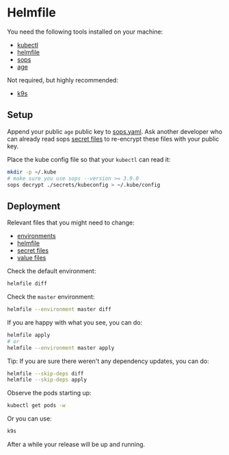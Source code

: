 # Helmfile

You need the following tools installed on your machine:
- [kubectl](https://kubernetes.io/docs/tasks/tools/)
- [helmfile](https://helmfile.readthedocs.io/en/latest/) 
- [sops](https://github.com/getsops/sops)
- [age](https://github.com/FiloSottile/age)

Not required, but highly recommended:
- [k9s](https://k9scli.io/)

## Setup

Append your public `age` public key to [sops.yaml](../../.sops.yaml).
Ask another developer who can already read sops [secret files](./secrets) to re-encrypt these files with your public key.

Place the kube config file so that your `kubectl` can read it:
```sh
mkdir -p ~/.kube
# make sure you use sops --version >= 3.9.0
sops decrypt ./secrets/kubeconfig > ~/.kube/config
```

## Deployment

Relevant files that you might need to change:
- [environments](./environments/)
- [helmfile](./helmfile.yaml.gotmpl)
- [secret files](./secrets)
- [value files](./values/)

Check the default environment:
```sh
helmfile diff
```

Check the `master` environment:
```sh
helmfile --environment master diff
```

If you are happy with what you see, you can do:

```sh
helmfile apply
# or
helmfile --environment master apply
```

Tip: If you are sure there weren't any dependency updates, you can do:
```sh
helmfile --skip-deps diff
helmfile --skip-deps apply
```

Observe the pods starting up:
```sh
kubectl get pods -w
```

Or you can use:
```sh
k9s
```

After a while your release will be up and running.
